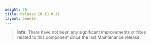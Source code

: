 ```yaml
---
weight: 26
title: Release 10.10.0.31
layout: bundle
---
```


>**Info:** There have not been any significant improvements or fixes related to this component since the last Maintenance release.
